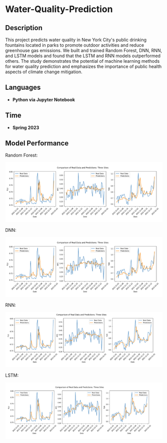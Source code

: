 # Water-Quality-Prediction

<h2>Description</h2>
This project predicts water quality in New York City's public drinking fountains located in parks to promote outdoor activities and reduce greenhouse gas emissions. We built and trained Random Forest, DNN, RNN, and LSTM models and found that the LSTM and RNN models outperformed others. The study demonstrates the potential of machine learning methods for water quality prediction and emphasizes the importance of public health aspects of climate change mitigation.
<br />


<h2>Languages</h2>

- <b>Python via Jupyter Notebook</b> 

<h2>Time</h2>

- <b>Spring 2023</b>

<h2>Model Performance</h2>

Random Forest: <br/>

![ER DIAGRAM](https://github.com/asspresso/NYC-Water-Quality-Prediction/blob/main/DNN.png)<br/>

DNN: <br/>

![ER DIAGRAM](https://github.com/asspresso/NYC-Water-Quality-Prediction/blob/main/DNN.png)<br/>

RNN: <br/>

![ER DIAGRAM](https://github.com/asspresso/NYC-Water-Quality-Prediction/blob/main/RNN.png)<br/>

LSTM: <br/>

![ER DIAGRAM](https://github.com/asspresso/NYC-Water-Quality-Prediction/blob/main/LSTM.png)<br/>

</p>



<!--
 ```diff
- text in red
+ text in green
! text in orange
# text in gray
@@ text in purple (and bold)@@
```
--!>
